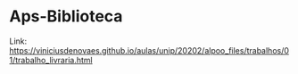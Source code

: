 # Aps-Biblioteca
Link:
https://viniciusdenovaes.github.io/aulas/unip/20202/alpoo_files/trabalhos/01/trabalho_livraria.html
